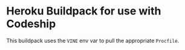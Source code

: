 # Heroku Buildpack for use with Codeship

This buildpack uses the `VINE` env var to pull the appropriate `Procfile`.
